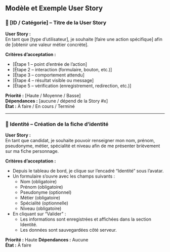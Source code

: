 ## Modèle et Exemple User Story

### 🧩 [ID / Catégorie] – Titre de la User Story

**User Story :**  
En tant que [type d’utilisateur], je souhaite [faire une action spécifique] afin de [obtenir une valeur métier concrète].

**Critères d’acceptation :**  
- [Étape 1 – point d’entrée de l’action]  
- [Étape 2 – interaction (formulaire, bouton, etc.)]  
- [Étape 3 – comportement attendu]  
- [Étape 4 – résultat visible ou message]  
- [Étape 5 – vérification (enregistrement, redirection, etc.)]

**Priorité :** [Haute / Moyenne / Basse]  
**Dépendances :** [aucune / dépend de la Story #x]  
**État :** À faire / En cours / Terminé

---

### 🧩 Identité – Création de la fiche d’identité

**User Story :**  
En tant que candidat, je souhaite pouvoir renseigner mon nom, prénom, pseudonyme, métier, spécialité et niveau afin de me présenter brièvement sur ma fiche personnage.

**Critères d’acceptation :**  
- Depuis le tableau de bord, je clique sur l’encadré “Identité” sous l’avatar.  
- Un formulaire s’ouvre avec les champs suivants :  
  - Nom (obligatoire)  
  - Prénom (obligatoire)  
  - Pseudonyme (optionnel)  
  - Métier (obligatoire)  
  - Spécialité (optionnelle)  
  - Niveau (obligatoire)  
- En cliquant sur “Valider” :  
  - Les informations sont enregistrées et affichées dans la section Identité.  
  - Les données sont sauvegardées côté serveur.

**Priorité :** Haute
**Dépendances :** Aucune  
**État :** À faire